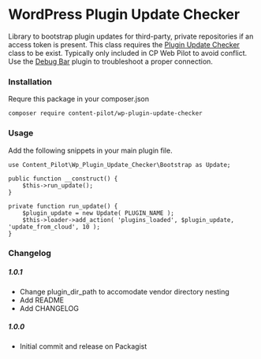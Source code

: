 # WordPress Plugin Update Checker

Library to bootstrap plugin updates for third-party, private repositories if an access token is present. This class requires the [Plugin Update Checker](https://github.com/YahnisElsts/plugin-update-checker) class to be exist. Typically only included in CP Web Pilot to avoid conflict. Use the [Debug Bar](https://wordpress.org/plugins/debug-bar/) plugin to troubleshoot a proper connection.

### Installation

Requre this package in your composer.json

```
composer require content-pilot/wp-plugin-update-checker
```

### Usage

Add the following snippets in your main plugin file.

```
use Content_Pilot\Wp_Plugin_Update_Checker\Bootstrap as Update;
```

```
public function __construct() {
    $this->run_update();
}
```

```
private function run_update() {
    $plugin_update = new Update( PLUGIN_NAME );
    $this->loader->add_action( 'plugins_loaded', $plugin_update, 'update_from_cloud', 10 );
}
```

### Changelog

##### 1.0.1
* Change plugin_dir_path to accomodate vendor directory nesting
* Add README
* Add CHANGELOG

##### 1.0.0
* Initial commit and release on Packagist